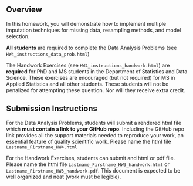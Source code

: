 ## Overview

In this homework, you will demonstrate how to implement multiple imputation techniques for missing data, resampling methods, and model selection.

**All students** are required to complete the Data Analysis Problems (see `HW4_instructions_data_prob.html`)

The Handwork Exercises (see `HW4_instructions_handwork.html`) are **required** for PhD and MS students in the Department of Statistics and Data Science. These exercises are encouraged (but not required) for MS in Applied Statistics and all other students. These students will not be penalized for attempting these question. Nor will they receive extra credit.

## Submission Instructions

For the Data Analysis Problems, students will submit a rendered html file which **must contain a link to your GitHub repo**. Including the GitHub repo link provides all the support materials needed to reproduce your work, an essential feature of quality scientific work. Please name the html file `Lastname_Firstname_HW4.html`

For the Handwork Exercises, students can submit and html or pdf file. Please name the html file `Lastname_Firstname_HW3_handwork.html` or `Lastname_Firstname_HW3_handwork.pdf`. This document is expected to be well organized and neat (work must be legible).
